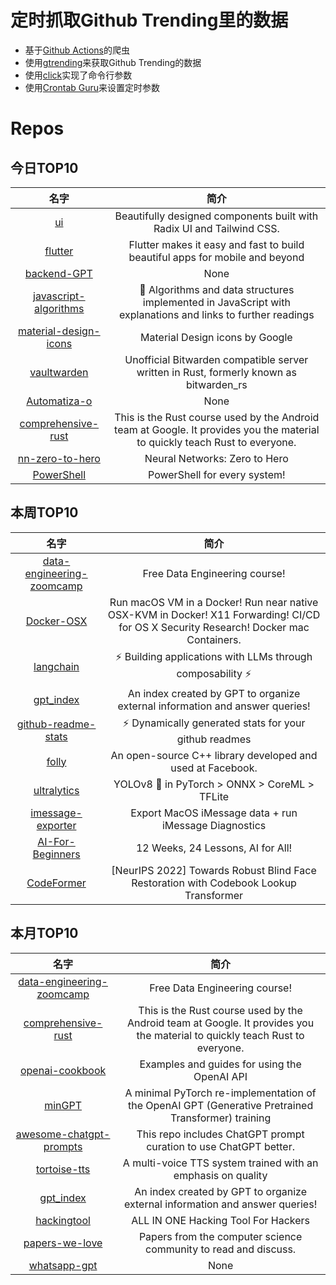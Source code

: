 # 定时抓取Github Trending里的数据
* 基于[Github Actions](https://docs.github.com/en/actions)的爬虫
* 使用[gtrending](https://github.com/hedythedev/gtrending)来获取Github Trending的数据
* 使用[click](https://github.com/pallets/click)实现了命令行参数
* 使用[Crontab Guru](https://crontab.guru/)来设置定时参数

# Repos
## 今日TOP10 
<!-- START OF DAILY_TOP10_REPOS -->
| 名字 | 简介 |
| :----: | :----: |
| [ui](https://github.com/shadcn/ui) | Beautifully designed components built with Radix UI and Tailwind CSS. |
| [flutter](https://github.com/flutter/flutter) | Flutter makes it easy and fast to build beautiful apps for mobile and beyond |
| [backend-GPT](https://github.com/TheAppleTucker/backend-GPT) | None |
| [javascript-algorithms](https://github.com/trekhleb/javascript-algorithms) | 📝 Algorithms and data structures implemented in JavaScript with explanations and links to further readings |
| [material-design-icons](https://github.com/google/material-design-icons) | Material Design icons by Google |
| [vaultwarden](https://github.com/dani-garcia/vaultwarden) | Unofficial Bitwarden compatible server written in Rust, formerly known as bitwarden_rs |
| [Automatiza-o](https://github.com/DaviMarta/Automatiza-o) | None |
| [comprehensive-rust](https://github.com/google/comprehensive-rust) | This is the Rust course used by the Android team at Google. It provides you the material to quickly teach Rust to everyone. |
| [nn-zero-to-hero](https://github.com/karpathy/nn-zero-to-hero) | Neural Networks: Zero to Hero |
| [PowerShell](https://github.com/PowerShell/PowerShell) | PowerShell for every system! |
<!-- END OF DAILY_TOP10_REPOS -->

## 本周TOP10
<!-- START OF WEEKLY_TOP10_REPOS -->
| 名字 | 简介 |
| :----: | :----: |
| [data-engineering-zoomcamp](https://github.com/DataTalksClub/data-engineering-zoomcamp) | Free Data Engineering course! |
| [Docker-OSX](https://github.com/sickcodes/Docker-OSX) | Run macOS VM in a Docker! Run near native OSX-KVM in Docker! X11 Forwarding! CI/CD for OS X Security Research! Docker mac Containers. |
| [langchain](https://github.com/hwchase17/langchain) | ⚡ Building applications with LLMs through composability ⚡ |
| [gpt_index](https://github.com/jerryjliu/gpt_index) | An index created by GPT to organize external information and answer queries! |
| [github-readme-stats](https://github.com/anuraghazra/github-readme-stats) | ⚡ Dynamically generated stats for your github readmes |
| [folly](https://github.com/facebook/folly) | An open-source C++ library developed and used at Facebook. |
| [ultralytics](https://github.com/ultralytics/ultralytics) | YOLOv8 🚀 in PyTorch > ONNX > CoreML > TFLite |
| [imessage-exporter](https://github.com/ReagentX/imessage-exporter) | Export MacOS iMessage data + run iMessage Diagnostics |
| [AI-For-Beginners](https://github.com/microsoft/AI-For-Beginners) | 12 Weeks, 24 Lessons, AI for All! |
| [CodeFormer](https://github.com/sczhou/CodeFormer) | [NeurIPS 2022] Towards Robust Blind Face Restoration with Codebook Lookup Transformer |
<!-- END OF WEEKLY_TOP10_REPOS -->

## 本月TOP10
<!-- START OF MONTHLY_TOP10_REPOS -->
| 名字 | 简介 |
| :----: | :----: |
| [data-engineering-zoomcamp](https://github.com/DataTalksClub/data-engineering-zoomcamp) | Free Data Engineering course! |
| [comprehensive-rust](https://github.com/google/comprehensive-rust) | This is the Rust course used by the Android team at Google. It provides you the material to quickly teach Rust to everyone. |
| [openai-cookbook](https://github.com/openai/openai-cookbook) | Examples and guides for using the OpenAI API |
| [minGPT](https://github.com/karpathy/minGPT) | A minimal PyTorch re-implementation of the OpenAI GPT (Generative Pretrained Transformer) training |
| [awesome-chatgpt-prompts](https://github.com/f/awesome-chatgpt-prompts) | This repo includes ChatGPT prompt curation to use ChatGPT better. |
| [tortoise-tts](https://github.com/neonbjb/tortoise-tts) | A multi-voice TTS system trained with an emphasis on quality |
| [gpt_index](https://github.com/jerryjliu/gpt_index) | An index created by GPT to organize external information and answer queries! |
| [hackingtool](https://github.com/Z4nzu/hackingtool) | ALL IN ONE Hacking Tool For Hackers |
| [papers-we-love](https://github.com/papers-we-love/papers-we-love) | Papers from the computer science community to read and discuss. |
| [whatsapp-gpt](https://github.com/danielgross/whatsapp-gpt) | None |
<!-- END OF MONTHLY_TOP10_REPOS -->
